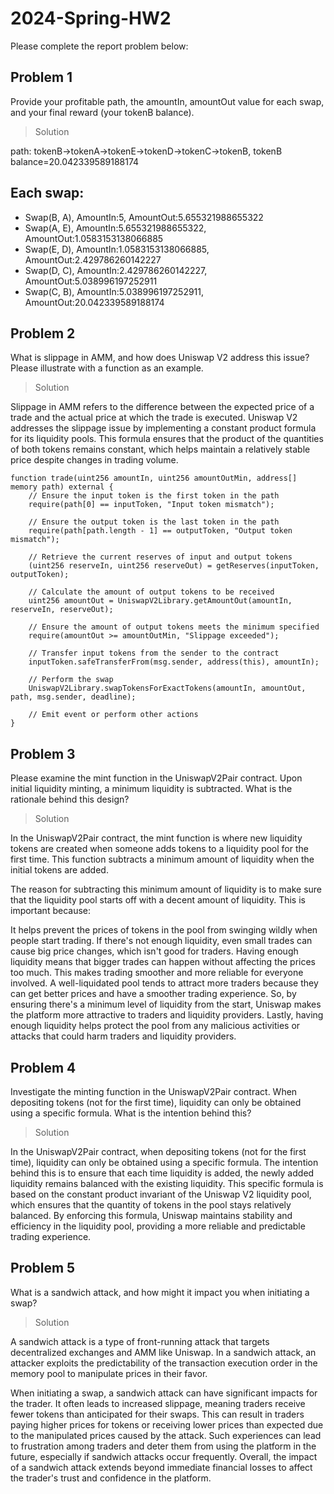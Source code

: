# 2024-Spring-HW2

Please complete the report problem below:

## Problem 1
Provide your profitable path, the amountIn, amountOut value for each swap, and your final reward (your tokenB balance).

> Solution

path: tokenB->tokenA->tokenE->tokenD->tokenC->tokenB, tokenB balance=20.042339589188174


## Each swap:
* Swap(B, A), AmountIn:5, AmountOut:5.655321988655322
* Swap(A, E), AmountIn:5.655321988655322, AmountOut:1.0583153138066885
* Swap(E, D), AmountIn:1.0583153138066885, AmountOut:2.429786260142227
* Swap(D, C), AmountIn:2.429786260142227, AmountOut:5.038996197252911
* Swap(C, B), AmountIn:5.038996197252911, AmountOut:20.042339589188174

## Problem 2
What is slippage in AMM, and how does Uniswap V2 address this issue? Please illustrate with a function as an example.

> Solution

Slippage in AMM refers to the difference between the expected price of a trade and the actual price at which the trade is executed. Uniswap V2 addresses the slippage issue by implementing a constant product formula for its liquidity pools. This formula ensures that the product of the quantities of both tokens remains constant, which helps maintain a relatively stable price despite changes in trading volume.
```
function trade(uint256 amountIn, uint256 amountOutMin, address[] memory path) external {
    // Ensure the input token is the first token in the path
    require(path[0] == inputToken, "Input token mismatch");

    // Ensure the output token is the last token in the path
    require(path[path.length - 1] == outputToken, "Output token mismatch");

    // Retrieve the current reserves of input and output tokens
    (uint256 reserveIn, uint256 reserveOut) = getReserves(inputToken, outputToken);

    // Calculate the amount of output tokens to be received
    uint256 amountOut = UniswapV2Library.getAmountOut(amountIn, reserveIn, reserveOut);

    // Ensure the amount of output tokens meets the minimum specified
    require(amountOut >= amountOutMin, "Slippage exceeded");

    // Transfer input tokens from the sender to the contract
    inputToken.safeTransferFrom(msg.sender, address(this), amountIn);

    // Perform the swap
    UniswapV2Library.swapTokensForExactTokens(amountIn, amountOut, path, msg.sender, deadline);

    // Emit event or perform other actions
}
```


## Problem 3
Please examine the mint function in the UniswapV2Pair contract. Upon initial liquidity minting, a minimum liquidity is subtracted. What is the rationale behind this design?

> Solution

In the UniswapV2Pair contract, the mint function is where new liquidity tokens are created when someone adds tokens to a liquidity pool for the first time. This function subtracts a minimum amount of liquidity when the initial tokens are added.

The reason for subtracting this minimum amount of liquidity is to make sure that the liquidity pool starts off with a decent amount of liquidity. This is important because:

It helps prevent the prices of tokens in the pool from swinging wildly when people start trading. If there's not enough liquidity, even small trades can cause big price changes, which isn't good for traders.
Having enough liquidity means that bigger trades can happen without affecting the prices too much. This makes trading smoother and more reliable for everyone involved.
A well-liquidated pool tends to attract more traders because they can get better prices and have a smoother trading experience. So, by ensuring there's a minimum level of liquidity from the start, Uniswap makes the platform more attractive to traders and liquidity providers.
Lastly, having enough liquidity helps protect the pool from any malicious activities or attacks that could harm traders and liquidity providers.


## Problem 4
Investigate the minting function in the UniswapV2Pair contract. When depositing tokens (not for the first time), liquidity can only be obtained using a specific formula. What is the intention behind this?

> Solution

In the UniswapV2Pair contract, when depositing tokens (not for the first time), liquidity can only be obtained using a specific formula. The intention behind this is to ensure that each time liquidity is added, the newly added liquidity remains balanced with the existing liquidity. This specific formula is based on the constant product invariant of the Uniswap V2 liquidity pool, which ensures that the quantity of tokens in the pool stays relatively balanced. By enforcing this formula, Uniswap maintains stability and efficiency in the liquidity pool, providing a more reliable and predictable trading experience.


## Problem 5
What is a sandwich attack, and how might it impact you when initiating a swap?

> Solution

A sandwich attack is a type of front-running attack that targets decentralized exchanges and AMM like Uniswap. In a sandwich attack, an attacker exploits the predictability of the transaction execution order in the memory pool to manipulate prices in their favor. 

When initiating a swap, a sandwich attack can have significant impacts for the trader. It often leads to increased slippage, meaning traders receive fewer tokens than anticipated for their swaps. This can result in traders paying higher prices for tokens or receiving lower prices than expected due to the manipulated prices caused by the attack. Such experiences can lead to frustration among traders and deter them from using the platform in the future, especially if sandwich attacks occur frequently. Overall, the impact of a sandwich attack extends beyond immediate financial losses to affect the trader's trust and confidence in the platform.
